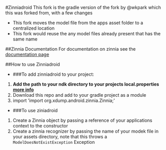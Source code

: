#Zinniadroid
This fork is the gradle version of the fork by @wkpark which this was forked from, with a few changes

* This fork moves the model file from the apps asset folder to a centralized location
* This fork would reuse the any model files already present that has the same name

##Zinnia Documentation
For documentation on zinnia see the [documentation page](https://rawgit.com/taku910/zinnia/master/zinnia/doc/index.html)

##How to use Zinniadroid
* ###To add zinniadroid to your project:
1. **Add the path to your ndk directory to your projects local.properties [more info](http://stackoverflow.com/questions/23321680/android-studio-ndk-dir-issue)**
2. Download this repo and add to your gradle project as a module
3. import 'import org.xdump.android.zinnia.Zinnia;'

* ###To use ziniadroid
1. Create a Zinnia object by passing a reference of your applications context to the constructor
2. Create a zinnia recognizer by passing the name of your modek file in your assets directory, note that this throws a `ModelDoesNotExistException` Exception

